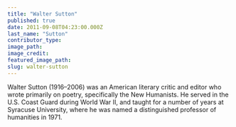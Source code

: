 ```yaml
---
title: "Walter Sutton"
published: true
date: 2011-09-08T04:23:00.000Z
last_name: "Sutton"
contributor_type:
image_path:
image_credit:
featured_image_path:
slug: walter-sutton
---
```


Walter Sutton (1916–2006) was an American literary critic and editor who wrote primarily on poetry, specifically the New Humanists. He served in the U.S. Coast Guard during World War II, and taught for a number of years at Syracuse University, where he was named a distinguished professor of humanities in 1971.

